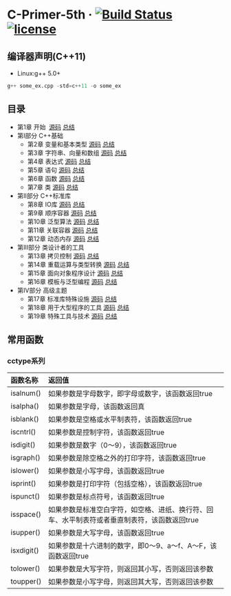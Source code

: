 # C-Primer-5th &middot; [![Build Status](https://travis-ci.org/xuyicpp/Cpp_Primer_5th.svg?branch=master)](https://travis-ci.org/xuyicpp/Cpp_Primer_5th) [![license](https://img.shields.io/github/license/mashape/apistatus.svg)](https://opensource.org/licenses/MIT)

## 编译器声明(C++11)
* Linux:g++ 5.0+
```python
g++ some_ex.cpp -std=c++11 -o some_ex
```

## 目录
- 第1章 开始  [源码](https://github.com/xuyicpp/Cpp_Primer_5th/tree/master/CH01) [总结](http://blog.csdn.net/xy_cpp/article/details/73511608)
- 第Ⅰ部分 C++基础
  - 第2章 变量和基本类型 [源码](https://github.com/xuyicpp/Cpp_Primer_5th/tree/master/CH02) [总结](http://blog.csdn.net/xy_cpp/article/details/73613234)
  - 第3章 字符串、向量和数组 [源码](https://github.com/xuyicpp/Cpp_Primer_5th/tree/master/CH03) [总结](http://blog.csdn.net/xy_cpp/article/details/73826784)
  - 第4章 表达式 [源码](https://github.com/xuyicpp/Cpp_Primer_5th/tree/master/CH04) [总结](http://blog.csdn.net/xy_cpp/article/details/73920792)
  - 第5章 语句 [源码](https://github.com/xuyicpp/Cpp_Primer_5th/tree/master/CH05) [总结](http://blog.csdn.net/xy_cpp/article/details/74177816)
  - 第6章 函数 [源码](https://github.com/xuyicpp/Cpp_Primer_5th/tree/master/CH06) [总结](http://blog.csdn.net/xy_cpp/article/details/74781751)
  - 第7章 类 [源码](https://github.com/xuyicpp/Cpp_Primer_5th/tree/master/CH07) [总结]()
- 第Ⅱ部分 C++标准库
  - 第8章 IO库 [源码](https://github.com/xuyicpp/Cpp_Primer_5th/tree/master/CH08) [总结]()
  - 第9章 顺序容器 [源码](https://github.com/xuyicpp/Cpp_Primer_5th/tree/master/CH09) [总结]()
  - 第10章 泛型算法 [源码](https://github.com/xuyicpp/Cpp_Primer_5th/tree/master/CH10) [总结]()
  - 第11章 关联容器 [源码](https://github.com/xuyicpp/Cpp_Primer_5th/tree/master/CH11) [总结]()
  - 第12章 动态内存 [源码](https://github.com/xuyicpp/Cpp_Primer_5th/tree/master/CH12) [总结]()
- 第Ⅲ部分 类设计者的工具
  - 第13章 拷贝控制 [源码](https://github.com/xuyicpp/Cpp_Primer_5th/tree/master/CH13) [总结]()
  - 第14章 重载运算与类型转换 [源码](https://github.com/xuyicpp/Cpp_Primer_5th/tree/master/CH14) [总结]()
  - 第15章 面向对象程序设计 [源码](https://github.com/xuyicpp/Cpp_Primer_5th/tree/master/CH15) [总结]()
  - 第16章 模板与泛型编程 [源码](https://github.com/xuyicpp/Cpp_Primer_5th/tree/master/CH16) [总结]()
- 第Ⅳ部分 高级主题
  - 第17章 标准库特殊设施 [源码](https://github.com/xuyicpp/Cpp_Primer_5th/tree/master/CH17) [总结]()
  - 第18章 用于大型程序的工具 [源码](https://github.com/xuyicpp/Cpp_Primer_5th/tree/master/CH18) [总结]()
  - 第19章 特殊工具与技术 [源码](https://github.com/xuyicpp/Cpp_Primer_5th/tree/master/CH19) [总结]()

## 常用函数

### cctype系列

|函数名称  |  返回值                                                                                      |
|:---------|:---------------------------------------------------------------------------------------------|
|isalnum()   |如果参数是字母数字，即字母或数字，该函数返回true                                            |
|isalpha()   |如果参数是字母，该函数返回真                                                                |
|isblank()   |如果参数是空格或水平制表符，该函数返回true                                                  |
|iscntrl()   |如果参数是控制字符，该函数返回true                                                          |
|isdigit()   |如果参数是数字（0～9），该函数返回true                                                      |
|isgraph()   |如果参数是除空格之外的打印字符，该函数返回true                                              |
|islower()   |如果参数是小写字母，该函数返回true                                                          |
|isprint()   |如果参数是打印字符（包括空格），该函数返回true                                              |
|ispunct()   |如果参数是标点符号，该函数返回true                                                          |
|isspace()   |如果参数是标准空白字符，如空格、进纸、换行符、回车、水平制表符或者垂直制表符，该函数返回true|
|isupper()   |如果参数是大写字母，该函数返回true                                                          |
|isxdigit()  |如果参数是十六进制的数字，即0～9、a～f、A～F，该函数返回true                                |
|tolower()   |如果参数是大写字符，则返回其小写，否则返回该参数                                            |  
|toupper()   |如果参数是小写字母，则返回其大写，否则返回该参数                                            |    